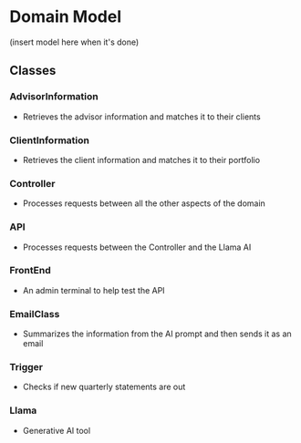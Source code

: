 # Domain Model
(insert model here when it's done)

## Classes
### AdvisorInformation
- Retrieves the advisor information and matches it to their clients
### ClientInformation
- Retrieves the client information and matches it to their portfolio
### Controller
- Processes requests between all the other aspects of the domain
### API
- Processes requests between the Controller and the Llama AI
### FrontEnd
- An admin terminal to help test the API
### EmailClass
- Summarizes the information from the AI prompt and then sends it as an email
### Trigger
- Checks if new quarterly statements are out
### Llama 
- Generative AI tool
